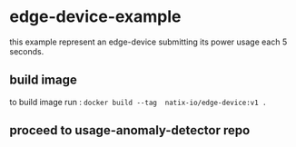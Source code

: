 # edge-device-example
this example represent an edge-device submitting its power usage each 5 seconds.
## build image
to build image run : `docker build --tag  natix-io/edge-device:v1 .`

## proceed to usage-anomaly-detector repo